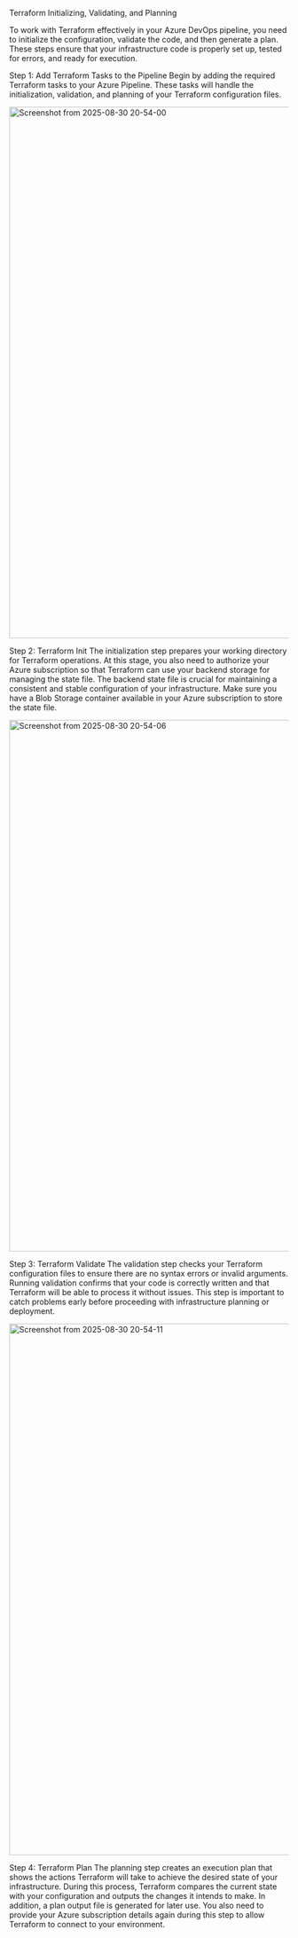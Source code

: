 Terraform Initializing, Validating, and Planning

To work with Terraform effectively in your Azure DevOps pipeline, you need to initialize the configuration, validate the code, and then generate a plan. These steps ensure that your infrastructure code is properly set up, tested for errors, and ready for execution.

Step 1: Add Terraform Tasks to the Pipeline
Begin by adding the required Terraform tasks to your Azure Pipeline. These tasks will handle the initialization, validation, and planning of your Terraform configuration files.

<img width="1857" height="958" alt="Screenshot from 2025-08-30 20-54-00" src="https://github.com/user-attachments/assets/a3d91404-8b06-4c21-a2e7-2764228fcef5" />

Step 2: Terraform Init
The initialization step prepares your working directory for Terraform operations. At this stage, you also need to authorize your Azure subscription so that Terraform can use your backend storage for managing the state file. The backend state file is crucial for maintaining a consistent and stable configuration of your infrastructure. Make sure you have a Blob Storage container available in your Azure subscription to store the state file.

<img width="1857" height="958" alt="Screenshot from 2025-08-30 20-54-06" src="https://github.com/user-attachments/assets/43dbd684-513f-4a6e-8fc6-e8d899285979" />

Step 3: Terraform Validate
The validation step checks your Terraform configuration files to ensure there are no syntax errors or invalid arguments. Running validation confirms that your code is correctly written and that Terraform will be able to process it without issues. This step is important to catch problems early before proceeding with infrastructure planning or deployment.

<img width="1857" height="958" alt="Screenshot from 2025-08-30 20-54-11" src="https://github.com/user-attachments/assets/a958eb3a-cb04-4e7a-b9c6-ec20b03770d5" />


Step 4: Terraform Plan
The planning step creates an execution plan that shows the actions Terraform will take to achieve the desired state of your infrastructure. During this process, Terraform compares the current state with your configuration and outputs the changes it intends to make. In addition, a plan output file is generated for later use. You also need to provide your Azure subscription details again during this step to allow Terraform to connect to your environment.
